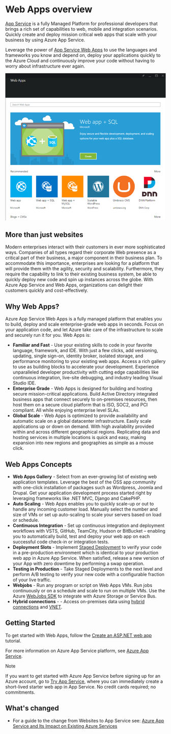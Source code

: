 <properties
    pageTitle="Web Apps overview"
    description="Learn more about App Service Web Apps"
    services="app-service\web"
    documentationCenter=""
    authors="jaime-espinosa"
    manager="wpickett"
    editor="jimbe"/>

<tags
    ms.service="app-service-web"
    ms.workload="web"
    ms.tgt_pltfrm="na"
    ms.devlang="na"
    ms.topic="article"
    ms.date="01/09/2016"
    ms.author="jaime.espinosa"/>


# Web Apps overview
[App Service](http://go.microsoft.com/fwlink/?LinkId=529714) is a fully Managed Platform for professional developers that brings a rich set of capabilities to web, mobile and integration scenarios. Quickly create and deploy mission critical web apps that scale with your business by using Azure App Service.

Leverage the power of [App Service Web Apps](http://go.microsoft.com/fwlink/?LinkId=529714) to use the languages and frameworks you know and depend on, deploy your applications quickly to the Azure Cloud and continuously improve your code without having to worry about infrastructure ever again.

![Web Marketplace](./media/app-service-web-overview/marketplace.png)

## More than just websites
Modern enterprises interact with their customers in ever more sophisticated ways. Companies of all types regard their corporate Web presence as a critical part of their business, a major component in their business plan. To accommodate this importance, enterprises are looking for a platform that will provide them with the agility, security and scalability. Furthermore, they require the capability to link to their existing business system, be able to quickly deploy new code and spin up instances across the globe. With Azure App Service and Web Apps, organizations can delight their customers quickly and cost-effectively.

## Why Web Apps?
Azure App Service Web Apps is a fully managed platform that enables you to build, deploy and scale enterprise-grade web apps in seconds. Focus on your application code, and let Azure take care of the infrastructure to scale and securely run it for you. Web Apps is:

* **Familiar and Fast** - Use your existing skills to code in your favorite language, framework, and IDE. With just a few clicks, add versioning, updating, single sign-on, identity broker, isolated storage, and performance monitoring to your existing web apps.  Access a rich gallery to use as building blocks to accelerate your development. Experience unparalleled developer productivity with cutting edge capabilities like continuous integration, live-site debugging, and industry leading Visual Studio IDE.
* **Enterprise Grade** - Web Apps is designed for building and hosting secure mission-critical applications. Build Active Directory integrated business apps that connect securely to on-premises resources, then host them on a secure cloud platform that is ISO, SOC2, and PCI compliant. All while enjoying enterprise level SLAs.
* **Global Scale** - Web Apps is optimized to provide availability and automatic scale on a global datacenter infrastructure. Easily scale applications up or down on demand. With high availability provided within and across different geographical regions. Replicating data and hosting services in multiple locations is quick and easy, making expansion into new regions and geographies as simple as a mouse click.  

## Web Apps Concepts
* **Web Apps Gallery** - Select from an ever-growing list of existing web application templates. Leverage the best of the OSS app community with one-click installation of packages such as Wordpress, Joomla and Drupal. Get your application development process started right by leveraging frameworks like .NET MVC, Django and CakePHP.
* **Auto Scaling** - Web Apps enables you to quickly scale-up or out to handle any incoming customer load. Manually select the number and size of VMs or set up auto-scaling to scale your servers based on load or schedule.
* **Continuous Integration** - Set up continuous integration and deployment workflows with VSTS, GitHub, TeamCity, Hudson or BitBucket – enabling you to automatically build, test and deploy your web app on each successful code check-in or integration tests.
* **Deployment Slots** - Implement [Staged Deployment](web-sites-staged-publishing.md) to verify your code in a pre-production environment which is identical to your production web app in Azure App Service. When satisfied, release a new version of your App with zero downtime by performing a swap operation. 
* **Testing in Production** - Take Staged Deployments to the next level and perform A/B testing to verify your new code with a configurable fraction of your live traffic. 
* **Webjobs** - Run any program or script on Web Apps VMs. Run jobs continuously or on a schedule and scale to run on multiple VMs. Use the Azure [WebJobs SDK](websites-dotnet-webjobs-sdk-get-started.md) to integrate with Azure Storage or Service Bus.
* **Hybrid connections** - - Access on-premises data using [hybrid connections](../integration-hybrid-connection-overview.md) and [VNET](../app-service-web/web-sites-integrate-with-vnet.md).

## Getting Started
To get started with Web Apps, follow the [Create an ASP.NET web app](web-sites-dotnet-get-started.md) tutorial.

For more information on Azure App Service platform, see [Azure App Service](../app-service/app-service-value-prop-what-is.md).

> [!NOTE]
> If you want to get started with Azure App Service before signing up for an Azure account, go to [Try App Service](http://go.microsoft.com/fwlink/?LinkId=523751), where you can immediately create a short-lived starter web app in App Service. No credit cards required; no commitments.
> 
> 
## What's changed
* For a guide to the change from Websites to App Service see: [Azure App Service and Its Impact on Existing Azure Services](http://go.microsoft.com/fwlink/?LinkId=529714)

[appservice]: ../app-service/app-service-value-prop-what-is.md
[create]: web-sites-dotnet-get-started.md
[Webjobs]: websites-dotnet-webjobs-sdk-get-started.md
[Slots]: web-sites-staged-publishing.md


